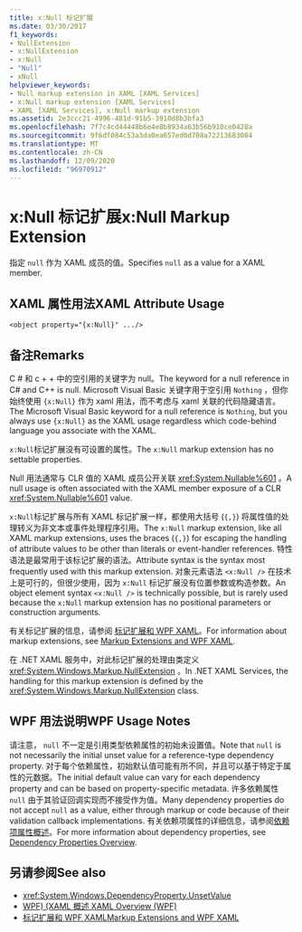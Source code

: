 ```yaml
---
title: x:Null 标记扩展
ms.date: 03/30/2017
f1_keywords:
- NullExtension
- x:NullExtension
- x:Null
- "Null"
- xNull
helpviewer_keywords:
- Null markup extension in XAML [XAML Services]
- x:Null markup extension [XAML Services]
- XAML [XAML Services], x:Null markup extension
ms.assetid: 2e3ccc21-4996-481d-91b5-3910d8b3bfa3
ms.openlocfilehash: 7f7c4cd44448b6e4e8b8934a63b56b910ce0428a
ms.sourcegitcommit: 9f6df084c53a3da0ea657ed0d708a72213683084
ms.translationtype: MT
ms.contentlocale: zh-CN
ms.lasthandoff: 12/09/2020
ms.locfileid: "96970912"
---
```

# <a name="xnull-markup-extension"></a><span data-ttu-id="d8c99-102">x:Null 标记扩展</span><span class="sxs-lookup"><span data-stu-id="d8c99-102">x:Null Markup Extension</span></span>

<span data-ttu-id="d8c99-103">指定 `null` 作为 XAML 成员的值。</span><span class="sxs-lookup"><span data-stu-id="d8c99-103">Specifies `null` as a value for a XAML member.</span></span>

## <a name="xaml-attribute-usage"></a><span data-ttu-id="d8c99-104">XAML 属性用法</span><span class="sxs-lookup"><span data-stu-id="d8c99-104">XAML Attribute Usage</span></span>

```xaml
<object property="{x:Null}" .../>
```

## <a name="remarks"></a><span data-ttu-id="d8c99-105">备注</span><span class="sxs-lookup"><span data-stu-id="d8c99-105">Remarks</span></span>

<span data-ttu-id="d8c99-106">C # 和 c + + 中的空引用的关键字为 null。</span><span class="sxs-lookup"><span data-stu-id="d8c99-106">The keyword for a null reference in C# and C++ is null.</span></span> <span data-ttu-id="d8c99-107">Microsoft Visual Basic 关键字用于空引用 `Nothing` ，但你始终使用 `{x:Null}` 作为 xaml 用法，而不考虑与 xaml 关联的代码隐藏语言。</span><span class="sxs-lookup"><span data-stu-id="d8c99-107">The Microsoft Visual Basic keyword for a null reference is `Nothing`, but you always use `{x:Null}` as the XAML usage regardless which code-behind language you associate with the XAML.</span></span>

<span data-ttu-id="d8c99-108">`x:Null`标记扩展没有可设置的属性。</span><span class="sxs-lookup"><span data-stu-id="d8c99-108">The `x:Null` markup extension has no settable properties.</span></span>

<span data-ttu-id="d8c99-109">Null 用法通常与 CLR 值的 XAML 成员公开关联 <xref:System.Nullable%601> 。</span><span class="sxs-lookup"><span data-stu-id="d8c99-109">A null usage is often associated with the XAML member exposure of a CLR <xref:System.Nullable%601> value.</span></span>

<span data-ttu-id="d8c99-110">`x:Null`标记扩展与所有 XAML 标记扩展一样，都使用大括号 (`{,}`) 将属性值的处理转义为非文本或事件处理程序引用。</span><span class="sxs-lookup"><span data-stu-id="d8c99-110">The `x:Null` markup extension, like all XAML markup extensions, uses the braces (`{,}`) for escaping the handling of attribute values to be other than literals or event-handler references.</span></span> <span data-ttu-id="d8c99-111">特性语法是最常用于该标记扩展的语法。</span><span class="sxs-lookup"><span data-stu-id="d8c99-111">Attribute syntax is the syntax most frequently used with this markup extension.</span></span> <span data-ttu-id="d8c99-112">对象元素语法 `<x:Null />` 在技术上是可行的，但很少使用，因为 `x:Null` 标记扩展没有位置参数或构造参数。</span><span class="sxs-lookup"><span data-stu-id="d8c99-112">An object element syntax `<x:Null />` is technically possible, but is rarely used because the `x:Null` markup extension has no positional parameters or construction arguments.</span></span>

<span data-ttu-id="d8c99-113">有关标记扩展的信息，请参阅 [标记扩展和 WPF XAML](../framework/wpf/advanced/markup-extensions-and-wpf-xaml.md)。</span><span class="sxs-lookup"><span data-stu-id="d8c99-113">For information about markup extensions, see [Markup Extensions and WPF XAML](../framework/wpf/advanced/markup-extensions-and-wpf-xaml.md).</span></span>

<span data-ttu-id="d8c99-114">在 .NET XAML 服务中，对此标记扩展的处理由类定义 <xref:System.Windows.Markup.NullExtension> 。</span><span class="sxs-lookup"><span data-stu-id="d8c99-114">In .NET XAML Services, the handling for this markup extension is defined by the <xref:System.Windows.Markup.NullExtension> class.</span></span>

## <a name="wpf-usage-notes"></a><span data-ttu-id="d8c99-115">WPF 用法说明</span><span class="sxs-lookup"><span data-stu-id="d8c99-115">WPF Usage Notes</span></span>

<span data-ttu-id="d8c99-116">请注意， `null` 不一定是引用类型依赖属性的初始未设置值。</span><span class="sxs-lookup"><span data-stu-id="d8c99-116">Note that `null` is not necessarily the initial unset value for a reference-type dependency property.</span></span> <span data-ttu-id="d8c99-117">对于每个依赖属性，初始默认值可能有所不同，并且可以基于特定于属性的元数据。</span><span class="sxs-lookup"><span data-stu-id="d8c99-117">The initial default value can vary for each dependency property and can be based on property-specific metadata.</span></span> <span data-ttu-id="d8c99-118">许多依赖属性 `null` 由于其验证回调实现而不接受作为值。</span><span class="sxs-lookup"><span data-stu-id="d8c99-118">Many dependency properties do not accept `null` as a value, either through markup or code because of their validation callback implementations.</span></span> <span data-ttu-id="d8c99-119">有关依赖项属性的详细信息，请参阅[依赖项属性概述](../framework/wpf/advanced/dependency-properties-overview.md)。</span><span class="sxs-lookup"><span data-stu-id="d8c99-119">For more information about dependency properties, see [Dependency Properties Overview](../framework/wpf/advanced/dependency-properties-overview.md).</span></span>

## <a name="see-also"></a><span data-ttu-id="d8c99-120">另请参阅</span><span class="sxs-lookup"><span data-stu-id="d8c99-120">See also</span></span>

- <xref:System.Windows.DependencyProperty.UnsetValue>
- [<span data-ttu-id="d8c99-121">WPF)  (XAML 概述 </span><span class="sxs-lookup"><span data-stu-id="d8c99-121">XAML Overview (WPF)</span></span>](../net/wpf/fundamentals/xaml.md)
- [<span data-ttu-id="d8c99-122">标记扩展和 WPF XAML</span><span class="sxs-lookup"><span data-stu-id="d8c99-122">Markup Extensions and WPF XAML</span></span>](../framework/wpf/advanced/markup-extensions-and-wpf-xaml.md)

